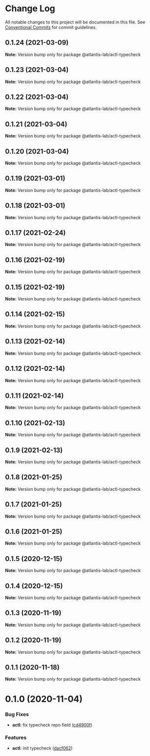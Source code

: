 # Change Log

All notable changes to this project will be documented in this file.
See [Conventional Commits](https://conventionalcommits.org) for commit guidelines.

## 0.1.24 (2021-03-09)

**Note:** Version bump only for package @atlantis-lab/actl-typecheck





## 0.1.23 (2021-03-04)

**Note:** Version bump only for package @atlantis-lab/actl-typecheck





## 0.1.22 (2021-03-04)

**Note:** Version bump only for package @atlantis-lab/actl-typecheck





## 0.1.21 (2021-03-04)

**Note:** Version bump only for package @atlantis-lab/actl-typecheck





## 0.1.20 (2021-03-04)

**Note:** Version bump only for package @atlantis-lab/actl-typecheck





## 0.1.19 (2021-03-01)

**Note:** Version bump only for package @atlantis-lab/actl-typecheck





## 0.1.18 (2021-03-01)

**Note:** Version bump only for package @atlantis-lab/actl-typecheck





## 0.1.17 (2021-02-24)

**Note:** Version bump only for package @atlantis-lab/actl-typecheck





## 0.1.16 (2021-02-19)

**Note:** Version bump only for package @atlantis-lab/actl-typecheck





## 0.1.15 (2021-02-19)

**Note:** Version bump only for package @atlantis-lab/actl-typecheck





## 0.1.14 (2021-02-15)

**Note:** Version bump only for package @atlantis-lab/actl-typecheck





## 0.1.13 (2021-02-14)

**Note:** Version bump only for package @atlantis-lab/actl-typecheck





## 0.1.12 (2021-02-14)

**Note:** Version bump only for package @atlantis-lab/actl-typecheck





## 0.1.11 (2021-02-14)

**Note:** Version bump only for package @atlantis-lab/actl-typecheck





## 0.1.10 (2021-02-13)

**Note:** Version bump only for package @atlantis-lab/actl-typecheck





## 0.1.9 (2021-02-13)

**Note:** Version bump only for package @atlantis-lab/actl-typecheck





## 0.1.8 (2021-01-25)

**Note:** Version bump only for package @atlantis-lab/actl-typecheck





## 0.1.7 (2021-01-25)

**Note:** Version bump only for package @atlantis-lab/actl-typecheck





## 0.1.6 (2021-01-25)

**Note:** Version bump only for package @atlantis-lab/actl-typecheck





## 0.1.5 (2020-12-15)

**Note:** Version bump only for package @atlantis-lab/actl-typecheck





## 0.1.4 (2020-12-15)

**Note:** Version bump only for package @atlantis-lab/actl-typecheck





## 0.1.3 (2020-11-19)

**Note:** Version bump only for package @atlantis-lab/actl-typecheck





## 0.1.2 (2020-11-19)

**Note:** Version bump only for package @atlantis-lab/actl-typecheck





## 0.1.1 (2020-11-18)

**Note:** Version bump only for package @atlantis-lab/actl-typecheck





# 0.1.0 (2020-11-04)


### Bug Fixes

* **actl:** fix typecheck repo field ([cd4900f](https://github.com/Atlantis-Lab/actl/commit/cd4900f7ee2e0ee2441a0848f20919e281de1869))


### Features

* **actl:** init typecheck ([dacf062](https://github.com/Atlantis-Lab/actl/commit/dacf0621afc69332048b74e27771eccbd13bf312))
